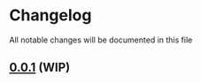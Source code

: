 # Changelog

All notable changes will be documented in this file

## [0.0.1](https://github.com/pablobascunana/youml-kedro_yolo/compare/3684ad2...develop) (WIP)
